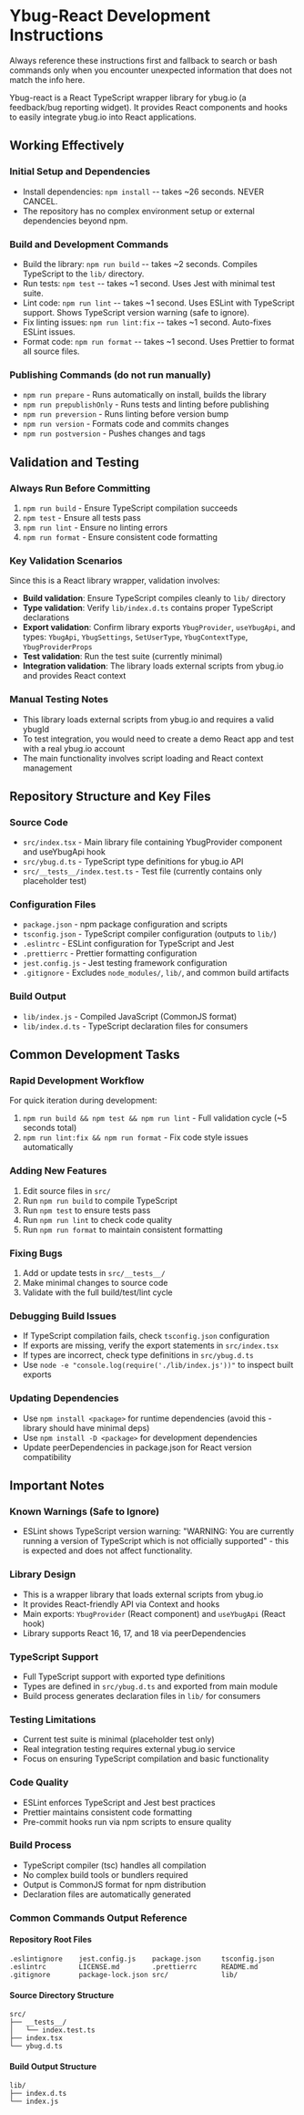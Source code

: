# Ybug-React Development Instructions

Always reference these instructions first and fallback to search or bash commands only when you encounter unexpected information that does not match the info here.

Ybug-react is a React TypeScript wrapper library for ybug.io (a feedback/bug reporting widget). It provides React components and hooks to easily integrate ybug.io into React applications.

## Working Effectively

### Initial Setup and Dependencies
- Install dependencies: `npm install` -- takes ~26 seconds. NEVER CANCEL.
- The repository has no complex environment setup or external dependencies beyond npm.

### Build and Development Commands
- Build the library: `npm run build` -- takes ~2 seconds. Compiles TypeScript to the `lib/` directory.
- Run tests: `npm test` -- takes ~1 second. Uses Jest with minimal test suite.
- Lint code: `npm run lint` -- takes ~1 second. Uses ESLint with TypeScript support. Shows TypeScript version warning (safe to ignore).
- Fix linting issues: `npm run lint:fix` -- takes ~1 second. Auto-fixes ESLint issues.
- Format code: `npm run format` -- takes ~1 second. Uses Prettier to format all source files.

### Publishing Commands (do not run manually)
- `npm run prepare` - Runs automatically on install, builds the library
- `npm run prepublishOnly` - Runs tests and linting before publishing
- `npm run preversion` - Runs linting before version bump
- `npm run version` - Formats code and commits changes
- `npm run postversion` - Pushes changes and tags

## Validation and Testing

### Always Run Before Committing
1. `npm run build` - Ensure TypeScript compilation succeeds
2. `npm test` - Ensure all tests pass
3. `npm run lint` - Ensure no linting errors
4. `npm run format` - Ensure consistent code formatting

### Key Validation Scenarios
Since this is a React library wrapper, validation involves:
- **Build validation**: Ensure TypeScript compiles cleanly to `lib/` directory
- **Type validation**: Verify `lib/index.d.ts` contains proper TypeScript declarations
- **Export validation**: Confirm library exports `YbugProvider`, `useYbugApi`, and types: `YbugApi`, `YbugSettings`, `SetUserType`, `YbugContextType`, `YbugProviderProps`
- **Test validation**: Run the test suite (currently minimal)
- **Integration validation**: The library loads external scripts from ybug.io and provides React context

### Manual Testing Notes
- This library loads external scripts from ybug.io and requires a valid ybugId
- To test integration, you would need to create a demo React app and test with a real ybug.io account
- The main functionality involves script loading and React context management

## Repository Structure and Key Files

### Source Code
- `src/index.tsx` - Main library file containing YbugProvider component and useYbugApi hook
- `src/ybug.d.ts` - TypeScript type definitions for ybug.io API
- `src/__tests__/index.test.ts` - Test file (currently contains only placeholder test)

### Configuration Files
- `package.json` - npm package configuration and scripts
- `tsconfig.json` - TypeScript compiler configuration (outputs to `lib/`)
- `.eslintrc` - ESLint configuration for TypeScript and Jest
- `.prettierrc` - Prettier formatting configuration
- `jest.config.js` - Jest testing framework configuration
- `.gitignore` - Excludes `node_modules/`, `lib/`, and common build artifacts

### Build Output
- `lib/index.js` - Compiled JavaScript (CommonJS format)
- `lib/index.d.ts` - TypeScript declaration files for consumers

## Common Development Tasks

### Rapid Development Workflow
For quick iteration during development:
1. `npm run build && npm test && npm run lint` - Full validation cycle (~5 seconds total)
2. `npm run lint:fix && npm run format` - Fix code style issues automatically

### Adding New Features
1. Edit source files in `src/`
2. Run `npm run build` to compile TypeScript
3. Run `npm test` to ensure tests pass
4. Run `npm run lint` to check code quality
5. Run `npm run format` to maintain consistent formatting

### Fixing Bugs
1. Add or update tests in `src/__tests__/`
2. Make minimal changes to source code
3. Validate with the full build/test/lint cycle

### Debugging Build Issues
- If TypeScript compilation fails, check `tsconfig.json` configuration
- If exports are missing, verify the export statements in `src/index.tsx`
- If types are incorrect, check type definitions in `src/ybug.d.ts`
- Use `node -e "console.log(require('./lib/index.js'))"` to inspect built exports

### Updating Dependencies
- Use `npm install <package>` for runtime dependencies (avoid this - library should have minimal deps)
- Use `npm install -D <package>` for development dependencies
- Update peerDependencies in package.json for React version compatibility

## Important Notes

### Known Warnings (Safe to Ignore)
- ESLint shows TypeScript version warning: "WARNING: You are currently running a version of TypeScript which is not officially supported" - this is expected and does not affect functionality.

### Library Design
- This is a wrapper library that loads external scripts from ybug.io
- It provides React-friendly API via Context and hooks
- Main exports: `YbugProvider` (React component) and `useYbugApi` (React hook)
- Library supports React 16, 17, and 18 via peerDependencies

### TypeScript Support
- Full TypeScript support with exported type definitions
- Types are defined in `src/ybug.d.ts` and exported from main module
- Build process generates declaration files in `lib/` for consumers

### Testing Limitations
- Current test suite is minimal (placeholder test only)
- Real integration testing requires external ybug.io service
- Focus on ensuring TypeScript compilation and basic functionality

### Code Quality
- ESLint enforces TypeScript and Jest best practices
- Prettier maintains consistent code formatting
- Pre-commit hooks run via npm scripts to ensure quality

### Build Process
- TypeScript compiler (tsc) handles all compilation
- No complex build tools or bundlers required
- Output is CommonJS format for npm distribution
- Declaration files are automatically generated

### Common Commands Output Reference

#### Repository Root Files
```
.eslintignore    jest.config.js    package.json     tsconfig.json
.eslintrc        LICENSE.md        .prettierrc      README.md
.gitignore       package-lock.json src/             lib/
```

#### Source Directory Structure
```
src/
├── __tests__/
│   └── index.test.ts
├── index.tsx
└── ybug.d.ts
```

#### Build Output Structure
```
lib/
├── index.d.ts
└── index.js
```
